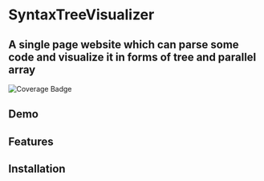 # SyntaxTreeVisualizer

A single page website which can parse some code and visualize it in forms of tree and parallel array
---
![Coverage Badge](https://img.shields.io/endpoint?url=https://gist.githubusercontent.com/markovav-official/626ceaef15ab8d3d6dd2be185454916a/raw/SyntaxTreeVisualizer__heads_main.json)

## Demo

## Features

## Installation

